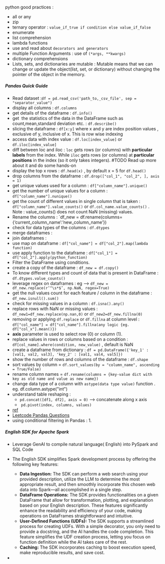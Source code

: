 python good practices :
- all or any
- zip
- ternary operator : `value_if_true if condition else value_if_false`
- enumerate
- list comprehension
- lambda functions
- use and read about `decorators and generators`
- multiple Function Arguments : use of `(*args, **kwargs)`
- dictionary comprehensions
- Lists, sets, and dictionaries are mutable : Mutable means that we can change or update the object(list, set, or dictionary) without changing the pointer of the object in the memory.

##### Pandas Quick Guide

- Read dataset :`df = pd.read_csv('path_to,_csv_file', sep = "separator_value")`
- display all columns : `df.columns`
- get details of the dataframe : `df.info()`
- get  the statistics of the data in the DataFrame such as count,mean,standard deviation etc. : `df.describe()`
- slicing the dataframe : `df[x:y]` where x and y are index position values , exclusive of y, inclusive of x. This is row wise indexing
- access data with index value : `df.loc[index_value]` or `df.iloc[index_value]`
- diff between loc and iloc : `loc` gets rows (or columns) with **particular labels** from the index. While  `iloc` gets rows (or columns) at **particular positions** in the index (so it only takes integers). #TODO Read up more about it and do some hands-on
- display the top x rows : `df.head(x)` , by default x = 5 for `df.head()`
- drop columns from the dataframe : `df.drop(["col_1", "col_2", ], axis = 1)`
- get unique values used for a column : `df["column_name"].unique()`
- get the number of unique values for a column : `df["column_name"].nunique()`
- get the count of different values in single column that is taken : `df["column_name"].value_counts()` or `df.col_name.value_counts()`  . Note : value_counts() does not count NaN (missing) values.
- Rename the columns : `df_new = df.rename(columns={‘current_column_name’:’new_column_name’})
- check for data types of the columns : `df.dtypes`
- merge dataframes : 
- join dataframes : 
- use map on dataframe : `df["col_name"] = df["col_2"].map(lambda function)`
- use apply function to the dataframe : `df["col_1"] = df["col_2"].apply(python_function)`
- Filter the DataFrame using conditions.
- create a copy of the dataframe : `df_new = df.copy()`
- To know different types and count of data that is present in DataFrame : `df.dtypes.value_counts()`
- leverage regex on dataframes : eg --> `df_new = df_new.replace(r’^\s*$’, np.NaN, regex=True)`
- get the null values count for each feature / column in the dataframe : `df_new.isnull().sum()`
- check for missing values in a column : `df.isna().any()`
- replace rows with NaN or missing values : `df_new1=df_new.replace(np.nan,0)` or `df_new2=df_new.fillna(0)`
- removing or applying `df.replace` or `df.fillna` at column level : `df["col_name"] = df["col_name"].fillna(any logic {eg. df["col_x"].mean()})`
- **axis** parameter is used to select row (0) or column (1).
- replace values in rows or columns based on a condition : `df[col_name].where(condition, new_value)` , default is NaN
- create a dataframe from dictionary : `df = pd.DataFrame({'key_1' : [val1, val2, val3], 'key_2' : [val1, val4, val5]})`
- show the number of rows and columns of the dataframe : `df.shape`
- sort values by column = `df.sort_values(by = "column_name", ascending = True/False)`
- rename column names = `df.rename(columns = {key-value dict with key as old name and value as new name})`
- change data type of a column with `astype(data type value)` function . eg. df.column.astype("int")
- understand table reshaping :
  - `pd.concat([df1, df2], axis = 0)` --> concatenate along x axis
  -  `pd.pivot(index, columns, values)`
- [ref](https://freedium.cfd/https://medium.com/wicds/a-comprehensive-guide-to-pandas-for-data-science-64ed1be1bafe)
- [Leetcode Pandas Questions](https://leetcode.com/studyplan/introduction-to-pandas/)
- using conditional filtering in Pandas :
  1. 


##### English SDK for Apache Spark
- Leverage GenAI to compile natural language( English) into PySpark and SQL Code
- The English SDK simplifies Spark development process by offering the following key features:

	- **Data Ingestion:** The SDK can perform a web search using your provided description, utilize the LLM to determine the most appropriate result, and then smoothly incorporate this chosen web data into Spark—all accomplished in a single step.
	- **DataFrame Operations:** The SDK provides functionalities on a given DataFrame that allow for transformation, plotting, and explanation based on your English description. These features significantly enhance the readability and efficiency of your code, making operations on DataFrames straightforward and intuitive.
	- **User-Defined Functions (UDFs):** The SDK supports a streamlined process for creating UDFs. With a simple decorator, you only need to provide a docstring, and the AI handles the code completion. This feature simplifies the UDF creation process, letting you focus on function definition while the AI takes care of the rest.
	- **Caching:** The SDK incorporates caching to boost execution speed, make reproducible results, and save cost.
- 
